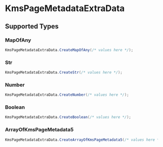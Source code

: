 # KmsPageMetadataExtraData


## Supported Types

### MapOfAny

```csharp
KmsPageMetadataExtraData.CreateMapOfAny(/* values here */);
```

### Str

```csharp
KmsPageMetadataExtraData.CreateStr(/* values here */);
```

### Number

```csharp
KmsPageMetadataExtraData.CreateNumber(/* values here */);
```

### Boolean

```csharp
KmsPageMetadataExtraData.CreateBoolean(/* values here */);
```

### ArrayOfKmsPageMetadata5

```csharp
KmsPageMetadataExtraData.CreateArrayOfKmsPageMetadata5(/* values here */);
```
